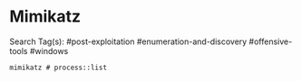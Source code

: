 # Mimikatz

Search Tag(s): #post-exploitation #enumeration-and-discovery #offensive-tools #windows

```
mimikatz # process::list
```
